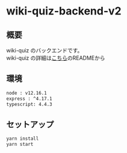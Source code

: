 # wiki-quiz-backend-v2

## 概要

wiki-quiz のバックエンドです。<br>
wiki-quiz の詳細は[こちら](https://github.com/TakafumiWada/wiki-quiz-frontend-v2)のREADMEから

## 環境

```txt
node : v12.16.1
express : ^4.17.1
typescript: 4.4.3
```

## セットアップ

```txt
yarn install
yarn start
```
